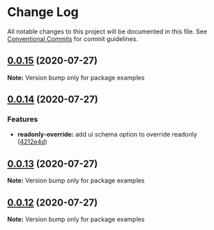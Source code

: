 # Change Log

All notable changes to this project will be documented in this file.
See [Conventional Commits](https://conventionalcommits.org) for commit guidelines.

## [0.0.15](http://???/compare/v0.0.14...v0.0.15) (2020-07-27)

**Note:** Version bump only for package examples





## [0.0.14](http://???/compare/v0.0.13...v0.0.14) (2020-07-27)


### Features

* **readonly-override:** add ui schema option to override readonly ([4212e4d](http://???/commits/4212e4d87c06c1d9edee6c5d50ceceb053e2b640))





## [0.0.13](http://???/compare/v0.0.12...v0.0.13) (2020-07-27)

**Note:** Version bump only for package examples





## [0.0.12](http://???/compare/v0.0.11...v0.0.12) (2020-07-27)

**Note:** Version bump only for package examples
